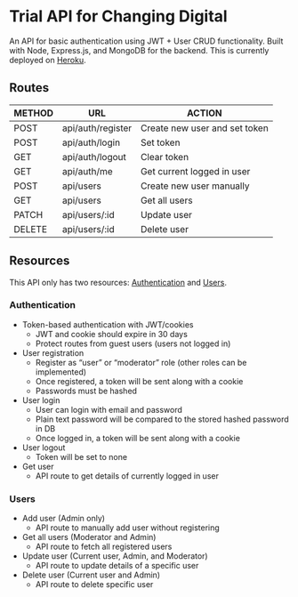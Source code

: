 # Trial API for Changing Digital

An API for basic authentication using JWT + User CRUD functionality. Built with
Node, Express.js, and MongoDB for the backend. This is currently deployed on [Heroku](https://trial-auth-api.herokuapp.com/).

## Routes

| METHOD | URL               | ACTION                        |
| ------ | ----------------- | ----------------------------- |
| POST   | api/auth/register | Create new user and set token |
| POST   | api/auth/login    | Set token                     |
| GET    | api/auth/logout   | Clear token                   |
| GET    | api/auth/me       | Get current logged in user    |
| POST   | api/users         | Create new user manually      |
| GET    | api/users         | Get all users                 |
| PATCH  | api/users/:id     | Update user                   |
| DELETE | api/users/:id     | Delete user                   |

## Resources

This API only has two resources:
[Authentication](https://github.com/sirbully/CD-auth-api#authentication) and
[Users](https://github.com/sirbully/CD-auth-api#users).

### Authentication

- Token-based authentication with JWT/cookies
  - JWT and cookie should expire in 30 days
  - Protect routes from guest users (users not logged in)
- User registration
  - Register as “user” or “moderator” role (other roles can be implemented)
  - Once registered, a token will be sent along with a cookie
  - Passwords must be hashed
- User login
  - User can login with email and password
  - Plain text password will be compared to the stored hashed password in DB
  - Once logged in, a token will be sent along with a cookie
- User logout
  - Token will be set to none
- Get user
  - API route to get details of currently logged in user

### Users

- Add user (Admin only)
  - API route to manually add user without registering
- Get all users (Moderator and Admin)
  - API route to fetch all registered users
- Update user (Current user, Admin, and Moderator)
  - API route to update details of a specific user
- Delete user (Current user and Admin)
  - API route to delete specific user
